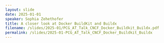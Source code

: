 ```yaml
---
layout: slide
date: 2025-01-01
speaker: Sophia Zehethofer
title: A closer look at Docker BuildKit and Buildx
filename: /slides/2025-01/PCG_AT_Talk_CNCF_Docker_Buildkit_Buildx.pdf
permalink: /slides/2025-01-PCG_AT_Talk_CNCF_Docker_Buildkit_Buildx
---
```

